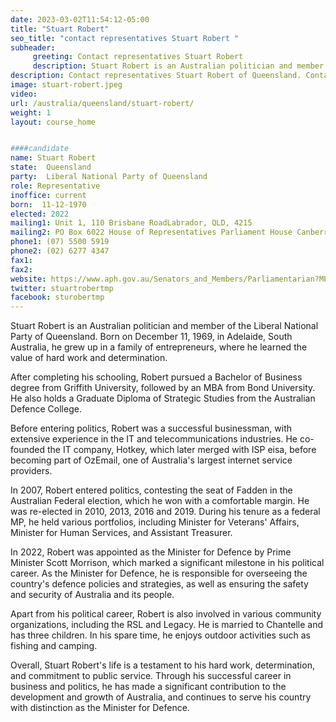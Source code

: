 ```yaml
---
date: 2023-03-02T11:54:12-05:00
title: "Stuart Robert"
seo_title: "contact representatives Stuart Robert "
subheader:
     greeting: Contact representatives Stuart Robert
     description: Stuart Robert is an Australian politician and member of the Liberal National Party of Queensland. 
description: Contact representatives Stuart Robert of Queensland. Contact information for Stuart Robert includes email address, phone number, and mailing address.
image: stuart-robert.jpeg
video:
url: /australia/queensland/stuart-robert/
weight: 1
layout: course_home


####candidate
name: Stuart Robert
state:	Queensland
party:	Liberal National Party of Queensland
role: Representative
inoffice: current
born:  11-12-1970
elected: 2022
mailing1: Unit 1, 110 Brisbane RoadLabrador, QLD, 4215
mailing2: PO Box 6022 House of Representatives Parliament House Canberra ACT 2600
phone1:	(07) 5500 5919
phone2: (02) 6277 4347
fax1:
fax2:
website: https://www.aph.gov.au/Senators_and_Members/Parliamentarian?MPID=HWT
twitter: stuartrobertmp
facebook: sturobertmp
---
```


Stuart Robert is an Australian politician and member of the Liberal National Party of Queensland. Born on December 11, 1969, in Adelaide, South Australia, he grew up in a family of entrepreneurs, where he learned the value of hard work and determination.

After completing his schooling, Robert pursued a Bachelor of Business degree from Griffith University, followed by an MBA from Bond University. He also holds a Graduate Diploma of Strategic Studies from the Australian Defence College.

Before entering politics, Robert was a successful businessman, with extensive experience in the IT and telecommunications industries. He co-founded the IT company, Hotkey, which later merged with ISP eisa, before becoming part of OzEmail, one of Australia's largest internet service providers.

In 2007, Robert entered politics, contesting the seat of Fadden in the Australian Federal election, which he won with a comfortable margin. He was re-elected in 2010, 2013, 2016 and 2019. During his tenure as a federal MP, he held various portfolios, including Minister for Veterans' Affairs, Minister for Human Services, and Assistant Treasurer.

In 2022, Robert was appointed as the Minister for Defence by Prime Minister Scott Morrison, which marked a significant milestone in his political career. As the Minister for Defence, he is responsible for overseeing the country's defence policies and strategies, as well as ensuring the safety and security of Australia and its people.

Apart from his political career, Robert is also involved in various community organizations, including the RSL and Legacy. He is married to Chantelle and has three children. In his spare time, he enjoys outdoor activities such as fishing and camping.

Overall, Stuart Robert's life is a testament to his hard work, determination, and commitment to public service. Through his successful career in business and politics, he has made a significant contribution to the development and growth of Australia, and continues to serve his country with distinction as the Minister for Defence.